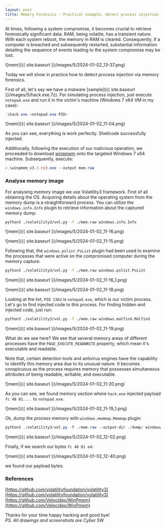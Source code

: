 ```yaml
---
layout: post
title: Memory Forensics - Practical example, detect process injection
---
```


At times, following a system compromise, it becomes crucial to retrieve forensically significant data. RAM, being volatile, has a transient nature. With each system reboot, the memory in RAM is cleared. Consequently, if a computer is breached and subsequently restarted, substantial information detailing the sequence of events leading to the system compromise may be lost.    

![mem]({{ site.baseurl }}/images/5/2024-01-02_13-37.png)    

Today we will show in practice how to detect process injection via memory forensics. 

First of all, let's say we have a malware [sample]({{ site.baseurl }}/images/5/hack.exe.7z). For simulating process injection, just execute `notepad.exe` and run it in the victim's machine (Windows 7 x64 VM in my case):    

```powershell
.\hack.exe <notepad.exe PID>
```

![mem]({{ site.baseurl }}/images/5/2024-01-02_11-04.png)    

As you can see, everything is work perfectly. Shellcode successfully injected.    

Additionally, following the execution of our malicious operation, we proceeded to download [winpmem](https://winpmem.velocidex.com/) onto the targeted Windows 7 x64 machine. Subsequently, execute:    

```powershell
>.\winpmem_v3.3.rc3.exe --output mem.raw
```

### Analyse memory image

For analysing memory image we use Volatility3 framework. First of all obtaining the OS. Acquiring details about the operating system from the memory dump is a straightforward process. You can utilize the `windows.info.Info` plugin to retrieve information about the captured memory dump:    

```bash
python3 ./volatility3/vol.py -f ./mem.raw windows.info.Info
```

![mem]({{ site.baseurl }}/images/5/2024-01-02_11-16.png)    

![mem]({{ site.baseurl }}/images/5/2024-01-02_11-15.png)    

Following that, the `windows.pslist.PsList` plugin had been used to examine the processes that were active on the compromised computer during the memory capture:    

```bash
python3 ./volatility3/vol.py -f ./mem.raw windows.pslist.PsList
```

![mem]({{ site.baseurl }}/images/5/2024-01-02_11-16_1.png)    

![mem]({{ site.baseurl }}/images/5/2024-01-02_11-18.png)    

Looking at the list, `PID 1363` is `notepad.exe`, which is our victim process. Let's go to find injected code to this process. For finding hidden and injected code, just run:    

```bash
python3 ./volatility3/vol.py -f ./mem.raw windows.malfind.Malfind
```

![mem]({{ site.baseurl }}/images/5/2024-01-02_11-19.png)    

What do we see here? We see that several memory areas of different processes have the `PAGE_EXECUTE_READWRITE` property, which mean it's executable and readable. 

Note that, certain detection tools and antivirus engines have the capability to identify this memory area due to its unusual nature. It becomes conspicuous as the process requires memory that possesses simultaneous attributes of being readable, writable, and executable.    

![mem]({{ site.baseurl }}/images/5/2024-01-02_11-20.png)    

As you can see, we found memory section where `hack.exe` injected payload `fc 48 81....` to `notepad.exe`.    

![mem]({{ site.baseurl }}/images/5/2024-01-02_11-19_1.png)    

Ok, dump the process memory with `windows.memmap.Memmap` plugin:    

```powershell
python3 ./volatility3/vol.py -f ./mem.raw --output-dir ./dump/ windows.memmap.Memmap --pid 1968 --dump
```

![mem]({{ site.baseurl }}/images/5/2024-01-02_12-02.png)    

Finally, if we search our bytes `fc 48 81 e4`:    

![mem]({{ site.baseurl }}/images/5/2024-01-02_12-40.png)    

we found our payload bytes.    

### References

[https://github.com/volatilityfoundation/volatility3](https://github.com/volatilityfoundation/volatility3)    
[https://github.com/Velocidex/WinPmem](https://github.com/Velocidex/WinPmem)    

Thanks for your time happy hacking and good bye!   
*PS. All drawings and screenshots are Cyber 5W*    


